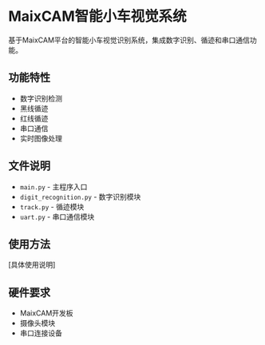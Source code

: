 # MaixCAM智能小车视觉系统

基于MaixCAM平台的智能小车视觉识别系统，集成数字识别、循迹和串口通信功能。

## 功能特性
- 数字识别检测
- 黑线循迹
- 红线循迹
- 串口通信
- 实时图像处理

## 文件说明
- `main.py` - 主程序入口
- `digit_recognition.py` - 数字识别模块
- `track.py` - 循迹模块  
- `uart.py` - 串口通信模块

## 使用方法
[具体使用说明]

## 硬件要求
- MaixCAM开发板
- 摄像头模块
- 串口连接设备
